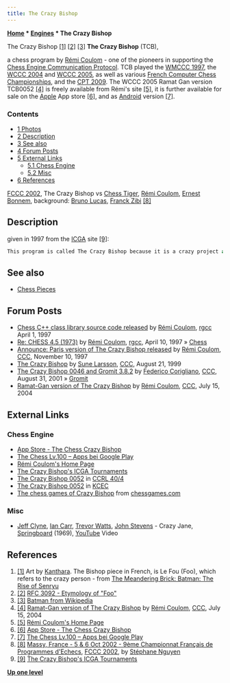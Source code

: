 ```yaml
---
title: The Crazy Bishop
---
```

**[Home](Home "Home") \* [Engines](Engines "Engines") \* The Crazy Bishop**



 [](http://wwwmeanderingbrick-mjd.blogspot.com/p/batman-rise-of-senryu.html) The Crazy Bishop <a id="cite-note-1" href="#cite-ref-1">[1]</a> <a id="cite-note-2" href="#cite-ref-2">[2]</a> <a id="cite-note-3" href="#cite-ref-3">[3]</a> 
**The Crazy Bishop** (TCB),  

a chess program by [Rémi Coulom](R%C3%A9mi_Coulom "Rémi Coulom") - one of the pioneers in supporting the [Chess Engine Communication Protocol](Chess_Engine_Communication_Protocol "Chess Engine Communication Protocol"). TCB played the [WMCCC 1997](WMCCC_1997 "WMCCC 1997"), the [WCCC 2004](WCCC_2004 "WCCC 2004") and [WCCC 2005](WCCC_2005 "WCCC 2005"), as well as various [French Computer Chess Championships](French_Computer_Chess_Championship "French Computer Chess Championship"), and the [CPT 2009](CPT_2009 "CPT 2009"). 
The WCCC 2005 Ramat Gan version TCB0052 <a id="cite-note-4" href="#cite-ref-4">[4]</a> is freely available from Rémi's site <a id="cite-note-5" href="#cite-ref-5">[5]</a>, it is further available for sale on the [Apple](index.php?title=Apple&action=edit&redlink=1 "Apple (page does not exist)") App store <a id="cite-note-6" href="#cite-ref-6">[6]</a>, and as [Android](Android "Android") version <a id="cite-note-7" href="#cite-ref-7">[7]</a>. 



### Contents


* [1 Photos](#photos)
* [2 Description](#description)
* [3 See also](#see-also)
* [4 Forum Posts](#forum-posts)
* [5 External Links](#external-links)
	+ [5.1 Chess Engine](#chess-engine)
	+ [5.2 Misc](#misc)
* [6 References](#references)






 [](http://www.ludochess.com/fccc2002/tournoi.php3) 
[FCCC 2002](FCCC_2002 "FCCC 2002"), The Crazy Bishop vs [Chess Tiger](Chess_Tiger "Chess Tiger"), [Rémi Coulom](R%C3%A9mi_Coulom "Rémi Coulom"), [Ernest Bonnem](index.php?title=Ernest_Bonnem&action=edit&redlink=1 "Ernest Bonnem (page does not exist)"), background: [Bruno Lucas](Bruno_Lucas "Bruno Lucas"), [Franck Zibi](Franck_Zibi "Franck Zibi") <a id="cite-note-8" href="#cite-ref-8">[8]</a>



## Description


given in 1997 from the [ICGA](ICGA "ICGA") site <a id="cite-note-9" href="#cite-ref-9">[9]</a>:




```C++
This program is called The Crazy Bishop because it is a crazy project and a pun in French. The first lines of code of The Crazy Bishop were written in October 1996. It played its first public games on the French Internet Chess Server in December and became popular there, getting a high rating in blitz. It was then released as [freeware](https://en.wikipedia.org/wiki/Freeware) in January 1997. The Crazy Bishop's algorithm is a very classical [PVS](Principal_Variation_Search "Principal Variation Search"). Its strength is based on a solid tactical play combined with a simple but fast [evaluation function](Evaluation "Evaluation"). 

```

## See also


* [Chess Pieces](Category:Chess_Pieces "Category:Chess Pieces")


## Forum Posts


* [Chess C++ class library source code released](http://groups.google.com/group/rec.games.chess.computer/msg/1f37f1a88e61bd22) by [Rémi Coulom](R%C3%A9mi_Coulom "Rémi Coulom"), [rgcc](Computer_Chess_Forums "Computer Chess Forums") April 1, 1997
* [Re: CHESS 4.5 (1973)](https://groups.google.com/d/msg/rec.games.chess.computer/Am0Bw0OWEpY/inAiGKohb28J) by [Rémi Coulom](R%C3%A9mi_Coulom "Rémi Coulom"), [rgcc](Computer_Chess_Forums "Computer Chess Forums"), April 10, 1997 » [Chess](Chess_(Program) "Chess (Program)")
* [Announce: Paris version of The Crazy Bishop released](https://www.stmintz.com/ccc/index.php?id=11890) by [Rémi Coulom](R%C3%A9mi_Coulom "Rémi Coulom"), [CCC](CCC "CCC"), November 10, 1997
* [The Crazy Bishop](https://www.stmintz.com/ccc/index.php?id=65504) by [Sune Larsson](index.php?title=Sune_Larsson&action=edit&redlink=1 "Sune Larsson (page does not exist)"), [CCC](CCC "CCC"), August 21, 1999
* [The Crazy Bishop 0046 and Gromit 3.8.2](https://www.stmintz.com/ccc/index.php?id=186640) by [Federico Corigliano](Federico_Andr%C3%A9s_Corigliano "Federico Andrés Corigliano"), [CCC](CCC "CCC"), August 31, 2001 » [Gromit](Gromit "Gromit")
* [Ramat-Gan version of The Crazy Bishop](https://www.stmintz.com/ccc/index.php?id=377027) by [Rémi Coulom](R%C3%A9mi_Coulom "Rémi Coulom"), [CCC](CCC "CCC"), July 15, 2004


## External Links


### Chess Engine


* [App Store - The Chess Crazy Bishop](https://itunes.apple.com/us/app/id419524524?mt=8)
* [The Chess Lv.100 – Apps bei Google Play](https://play.google.com/store/apps/details?id=jp.co.unbalance.android.chess)
* [Rémi Coulom's Home Page](https://www.remi-coulom.fr/)
* [The Crazy Bishop's ICGA Tournaments](https://www.game-ai-forum.org/icga-tournaments/program.php?id=12)
* [The Crazy Bishop 0052](http://www.computerchess.org.uk/ccrl/404/cgi/engine_details.cgi?print=Details&each_game=1&eng=The%20Crazy%20Bishop%200052) in [CCRL 40/4](CCRL "CCRL")
* [The Crazy Bishop 0052](http://kirill-kryukov.com/chess/kcec/cgi/engine_details.cgi?print=Details&each_game=1&eng=The%20Crazy%20Bishop%200052) in [KCEC](KCEC "KCEC")
* [The chess games of Crazy Bishop](http://www.chessgames.com/perl/chessplayer?pid=86000) from [chessgames.com](http://www.chessgames.com/index.html)


### Misc


* [Jeff Clyne](Category:Jeff_Clyne "Category:Jeff Clyne"), [Ian Carr](Category:Ian_Carr "Category:Ian Carr"), [Trevor Watts](https://en.wikipedia.org/wiki/Trevor_Watts), [John Stevens](https://en.wikipedia.org/wiki/John_Stevens_(drummer)) - Crazy Jane, [Springboard](https://www.besteveralbums.com/thechart.php?a=181843) (1969), [YouTube](https://en.wikipedia.org/wiki/YouTube) Video


 
## References


1. <a id="cite-ref-1" href="#cite-note-1">[1]</a> Art by [Kanthara](http://kanthara.deviantart.com/). The Bishop piece in French, is Le Fou (Foo), which refers to the crazy person - from [The Meandering Brick: Batman: The Rise of Senryu](http://wwwmeanderingbrick-mjd.blogspot.com/p/batman-rise-of-senryu.html)
2. <a id="cite-ref-2" href="#cite-note-2">[2]</a> [RFC 3092 - Etymology of "Foo"](http://www.faqs.org/rfcs/rfc3092.html)
3. <a id="cite-ref-3" href="#cite-note-3">[3]</a> [Batman from Wikipedia](https://en.wikipedia.org/wiki/Batman)
4. <a id="cite-ref-4" href="#cite-note-4">[4]</a> [Ramat-Gan version of The Crazy Bishop](https://www.stmintz.com/ccc/index.php?id=377027) by [Rémi Coulom](R%C3%A9mi_Coulom "Rémi Coulom"), [CCC](CCC "CCC"), July 15, 2004
5. <a id="cite-ref-5" href="#cite-note-5">[5]</a> [Rémi Coulom's Home Page](https://www.remi-coulom.fr/)
6. <a id="cite-ref-6" href="#cite-note-6">[6]</a> [App Store - The Chess Crazy Bishop](https://itunes.apple.com/us/app/id419524524?mt=8)
7. <a id="cite-ref-7" href="#cite-note-7">[7]</a> [The Chess Lv.100 – Apps bei Google Play](https://play.google.com/store/apps/details?id=jp.co.unbalance.android.chess)
8. <a id="cite-ref-8" href="#cite-note-8">[8]</a> [Massy, France - 5 & 6 Oct 2002 - 9ème Championnat Français de Programmes d'Echecs](http://www.ludochess.com/fccc2002/tournoi.php3), [FCCC 2002](FCCC_2002 "FCCC 2002"), by [Stéphane Nguyen](St%C3%A9phane_Nguyen "Stéphane Nguyen")
9. <a id="cite-ref-9" href="#cite-note-9">[9]</a> [The Crazy Bishop's ICGA Tournaments](https://www.game-ai-forum.org/icga-tournaments/program.php?id=12)

**[Up one level](Engines "Engines")**







 
